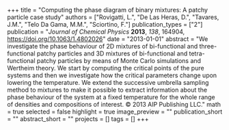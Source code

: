+++
title = "Computing the phase diagram of binary mixtures: A patchy particle case study"
authors = ["Rovigatti, L.", "De Las Heras, D.", "Tavares, J.M.", "Telo Da Gama, M.M.", "Sciortino, F."]
publication_types = ["2"]
publication = "*Journal of Chemical Physics* **2013**, *138*, 164904, https://doi.org/10.1063/1.4802026"
date = "2013-01-01"
abstract = "We investigate the phase behaviour of 2D mixtures of bi-functional and three-functional patchy particles and 3D mixtures of bi-functional and tetra-functional patchy particles by means of Monte Carlo simulations and Wertheim theory. We start by computing the critical points of the pure systems and then we investigate how the critical parameters change upon lowering the temperature. We extend the successive umbrella sampling method to mixtures to make it possible to extract information about the phase behaviour of the system at a fixed temperature for the whole range of densities and compositions of interest. © 2013 AIP Publishing LLC."
math = true
selected = false
highlight = true
image_preview = ""
publication_short = ""
abstract_short = ""
projects = []
tags = []
+++
